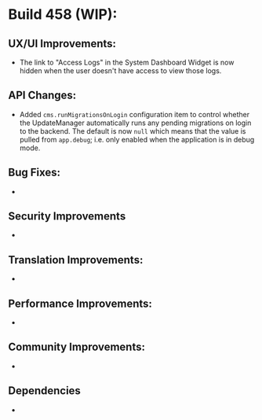 # Build 458 (WIP):

## UX/UI Improvements:
- The link to "Access Logs" in the System Dashboard Widget is now hidden when the user doesn't have access to view those logs.

## API Changes:
- Added `cms.runMigrationsOnLogin` configuration item to control whether the UpdateManager automatically runs any pending migrations on login to the backend. The default is now `null` which means that the value is pulled from `app.debug`; i.e. only enabled when the application is in debug mode.

## Bug Fixes:
-

## Security Improvements
-

## Translation Improvements:
-

## Performance Improvements:
-

## Community Improvements:
-

## Dependencies
-